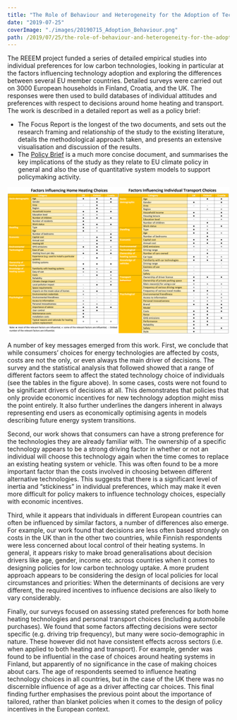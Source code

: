 ```yaml
---
title: "The Role of Behaviour and Heterogeneity for the Adoption of Technologies"
date: "2019-07-25"
coverImage: "./images/20190715_Adoption_Behaviour.png"
path: /2019/07/25/the-role-of-behaviour-and-heterogeneity-for-the-adoption-of-technologies/
---
```


The REEEM project funded a series of detailed empirical studies into individual preferences for low carbon technologies, looking in particular at the factors influencing technology adoption and exploring the differences between several EU member countries. Detailed surveys were carried out on 3000 European households in Finland, Croatia, and the UK. The responses were then used to build databases of individual attitudes and preferences with respect to decisions around home heating and transport. The work is described in a detailed report as well as a policy brief:

- The Focus Report is the longest of the two documents, and sets out the research framing and relationship of the study to the existing literature, details the methodological approach taken, and presents an extensive visualisation and discussion of the results.
- The [Policy Brief](http://www.reeem.org/wp-content/uploads/2019/05/REEEM-D4.3.pdf) is a much more concise document, and summarises the key implications of the study as they relate to EU climate policy in general and also the use of quantitative system models to support policymaking activity.

![Adoption Behaviour](images/20190715_Adoption_Behaviour.png)

A number of key messages emerged from this work. First, we conclude that while consumers’ choices for energy technologies are affected by costs, costs are not the only, or even always the main driver of decisions. The survey and the statistical analysis that followed showed that a range of different factors seem to affect the stated technology choice of individuals (see the tables in the figure above). In some cases, costs were not found to be significant drivers of decisions at all. This demonstrates that policies that only provide economic incentives for new technology adoption might miss the point entirely. It also further underlines the dangers inherent in always representing end users as economically optimising agents in models describing future energy system transitions.

Second, our work shows that consumers can have a strong preference for the technologies they are already familiar with. The ownership of a specific technology appears to be a strong driving factor in whether or not an individual will choose this technology again when the time comes to replace an existing heating system or vehicle. This was often found to be a more important factor than the costs involved in choosing between different alternative technologies. This suggests that there is a significant level of inertia and “stickiness” in individual preferences, which may make it even more difficult for policy makers to influence technology choices, especially with economic incentives.

Third, while it appears that individuals in different European countries can often be influenced by similar factors, a number of differences also emerge. For example, our work found that decisions are less often based strongly on costs in the UK than in the other two countries, while Finnish respondents were less concerned about local control of their heating systems. In general, it appears risky to make broad generalisations about decision drivers like age, gender, income etc. across countries when it comes to designing policies for low carbon technology uptake. A more prudent approach appears to be considering the design of local policies for local circumstances and priorities: When the determinants of decisions are very different, the required incentives to influence decisions are also likely to vary considerably.

Finally, our surveys focused on assessing stated preferences for both home heating technologies and personal transport choices (including automobile purchases). We found that some factors affecting decisions were sector specific (e.g. driving trip frequency), but many were socio-demographic in nature. These however did not have consistent effects across sectors (i.e. when applied to both heating and transport). For example, gender was found to be influential in the case of choices around heating systems in Finland, but apparently of no significance in the case of making choices about cars. The age of respondents seemed to influence heating technology choices in all countries, but in the case of the UK there was no discernible influence of age as a driver affecting car choices. This final finding further emphasises the previous point about the importance of tailored, rather than blanket policies when it comes to the design of policy incentives in the European context.
